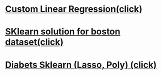 
# <a href="CustomLinear.md"> Custom Linear Regression(click) </a>

# <a href="SKLEARN_BOSTON.md"> SKlearn solution for boston dataset(click)</a>

# <a href="Diabets.md"> Diabets Sklearn (Lasso, Poly) (click) </a> 